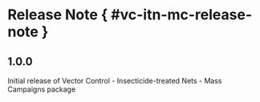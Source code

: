 # Release Note { #vc-itn-mc-release-note }

## 1.0.0

Initial release of Vector Control - Insecticide-treated Nets - Mass Campaigns package
